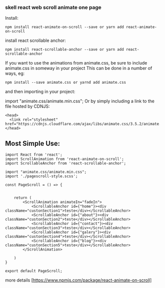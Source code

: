 ### skell react web scroll animate one page

Install:
```
npm install react-animate-on-scroll --save or yarn add react-animate-on-scroll 
```
install react scrollable anchor:
```
npm install react-scrollable-anchor --save or yarn add react-scrollable-anchor 
```
If you want to use the animations from animate.css, be sure to include animate.css in someway in your project This can be done in a number of ways, eg:

```
npm install --save animate.css or yarnd add animate.css
```
and then importing in your project:

import "animate.css/animate.min.css";
Or by simply including a link to the file hosted by CDNJS:

```
<head>
  <link rel="stylesheet" href="https://cdnjs.cloudflare.com/ajax/libs/animate.css/3.5.2/animate.min.css">
</head>

```
## Most Simple Use:
```
import React from 'react';
import ScrollAnimation from 'react-animate-on-scroll';
import ScrollableAnchor from 'react-scrollable-anchor';

import "animate.css/animate.min.css";
import './pagescroll-style.scss';

const PageScroll = () => {


    return (
        <ScrollAnimation animateIn="fadeIn">  
            <ScrollableAnchor id={"home"}><div className="custonSection1">teste</div></ScrollableAnchor>
            <ScrollableAnchor id={"about"}><div className="custonSection2">teste</div></ScrollableAnchor>
            <ScrollableAnchor id={"contact"}><div className="custonSection3">teste</div></ScrollableAnchor>
            <ScrollableAnchor id={"galery"}><div className="custonSection4">teste</div></ScrollableAnchor>
            <ScrollableAnchor id={"blog"}><div className="custonSection5">teste</div></ScrollableAnchor>
        </ScrollAnimation>

    )
}

export default PageScroll;

```

more details [https://www.npmjs.com/package/react-animate-on-scroll]
